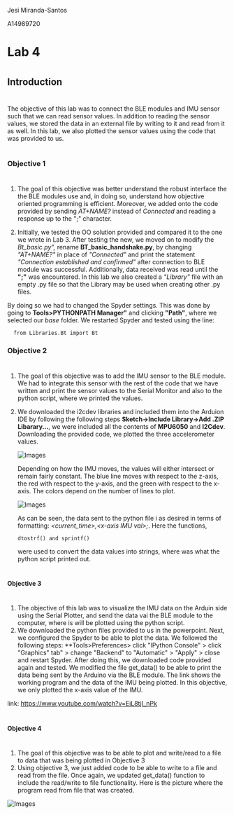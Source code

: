 Jesi Miranda-Santos


A14989720

# Lab 4
#
## Introduction
#
The objective of this lab was to connect the BLE modules and IMU sensor such that we can read sensor values. In addition to reading the sensor values, we stored the data in an external file by writing to it and read from it as well. In this lab, we also plotted the sensor values using the code that was provided to us.
#
### Objective 1
#

1. The goal of this objective was better understand the robust interface the the BLE modules use and, in doing so, understand how objective oriented programming is efficient. Moreover, we added onto the code provided by sending *AT+NAME?* instead of *Connected* and reading a response up to the ";" character.

2. Initially, we tested the OO solution provided and compared it to the one we wrote in Lab 3. After testing the new, we moved on to modify the *Bt_basic.py",* rename **BT_basic_handshake.py**, by changing *"AT+NAME?"* in place of *"Connected"* and print the statement *"Connection established and confirmed"* after connection to BLE module was successful. Additionally, data received was read until the **";"** was encountered. In this lab we also created a *"Library"* file with an empty .py file so that the Library may be used when creating other .py files.
   
 By doing so we had to changed the Spyder settings. This was done by going to **Tools>PYTHONPATH Manager"** and clicking **"Path"**, where we selected our *base* folder. We restarted Spyder and tested using the line:
 ```   
   from Libraries.Bt import Bt
 ```
  
### Objective 2
#
1. The goal of this objective was to add the IMU sensor to the BLE module. We had to integrate this sensor with the rest of the code that we have written and print the sensor values to the Serial Monitor and also to the python script, where we printed the values.

2. We downloaded the i2cdev libraries and included them into the Arduion IDE by following the following steps **Sketch->Include Library->Add .ZIP Libarary...**, we were included all the contents of **MPU6050** and **I2Cdev**. Downloading the provided code, we plotted the three accelerometer values. 

   ![Images](https://github.com/UCSD-Product-Engineering/ece16-sp19-jesim272/blob/master/ECE_16/Lab%204/Objective%202/BLEDataTransmit/Objective2a.png "Objecive2a.png")

   Depending on how the IMU moves, the values will either intersect or remain fairly constant. The blue line moves with respect to the z-axis, the red with respect to the y-axis, and the green with respect to the x-axis. The colors depend on the number of lines to plot. 
   
   ![Images](https://github.com/UCSD-Product-Engineering/ece16-sp19-jesim272/blob/master/ECE_16/Lab%204/Objective%202/BLEDataTransmit/Objective2b.png "Objective2b.png")
    
    As can be seen, the data sent to the python file i as desired in terms of formatting: *<current_time>,\<x-axis IMU val>;*. Here the functions, 
    ```
    dtostrf() and sprintf()
   ```
   were used to convert the data values into strings, where was what the python script printed out.
   
  #
  #### Objective 3
  #
  1.  The objective of this lab was to visualize the IMU data on the Arduin side using the Serial Plotter, and send the data vai the BLE module to the computer, where is will be plotted using the python script.
  2. We downloaded the python files provided to us in the powerpoint. Next, we configured the Spyder to be able to plot the data. We followed the following steps: **Tools>Preferences> click "IPython Console" > click "Graphics" tab" > change "Backend" to "Automatic" > "Apply" > close and restart Spyder.
  After doing this, we downloaded code provided again and tested. We modified the file get_data() to be able to print the data being sent by the Arduino via the BLE module. The link shows the working program and the data of the IMU being plotted. In this objective, we only plotted the x-axis value of the IMU. 
   
  link: https://www.youtube.com/watch?v=EiL8tjI_nPk
  
  #
  #### Objective 4
  #
  1. The goal of this objective was to be able to plot and write/read to a file to data that was being plotted in Objective 3
  2. Using objective 3, we just added code to be able to write to a file and read from the file. Once again, we updated get_data() function to include the read/write to file functionality. Here is the picture where the program read from file that was created.
  
  ![Images](https://github.com/UCSD-Product-Engineering/ece16-sp19-jesim272/blob/master/ECE_16/Lab%204/Objective%204/Objective4.png "Objective4.png")
